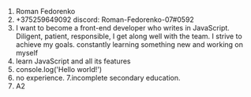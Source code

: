 1. Roman Fedorenko 
2. +375259649092
discord: Roman-Fedorenko-07#0592
3. I want to become a front-end developer who writes in JavaScript.  Diligent, patient, responsible, I get along well with the team.  I strive to achieve my goals.  constantly learning something new and working on myself
4. learn JavaScript and all its features
5. console.log('Hello world!')
6. no experience.
7.incomplete secondary education.
8. А2
